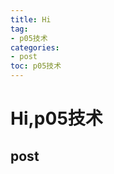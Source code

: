 ```yaml
---
title: Hi
tag: 
- p05技术
categories:
- post
toc: p05技术
---
```

<h1 id="hip05技术">Hi,p05技术</h1>
<h2 id="post">post</h2>
